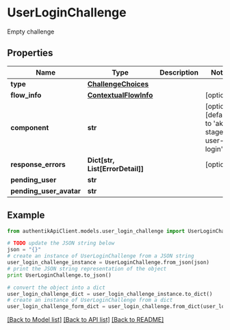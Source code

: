 # UserLoginChallenge

Empty challenge

## Properties
Name | Type | Description | Notes
------------ | ------------- | ------------- | -------------
**type** | [**ChallengeChoices**](ChallengeChoices.md) |  | 
**flow_info** | [**ContextualFlowInfo**](ContextualFlowInfo.md) |  | [optional] 
**component** | **str** |  | [optional] [default to 'ak-stage-user-login']
**response_errors** | **Dict[str, List[ErrorDetail]]** |  | [optional] 
**pending_user** | **str** |  | 
**pending_user_avatar** | **str** |  | 

## Example

```python
from authentikApiClient.models.user_login_challenge import UserLoginChallenge

# TODO update the JSON string below
json = "{}"
# create an instance of UserLoginChallenge from a JSON string
user_login_challenge_instance = UserLoginChallenge.from_json(json)
# print the JSON string representation of the object
print UserLoginChallenge.to_json()

# convert the object into a dict
user_login_challenge_dict = user_login_challenge_instance.to_dict()
# create an instance of UserLoginChallenge from a dict
user_login_challenge_form_dict = user_login_challenge.from_dict(user_login_challenge_dict)
```
[[Back to Model list]](../README.md#documentation-for-models) [[Back to API list]](../README.md#documentation-for-api-endpoints) [[Back to README]](../README.md)



